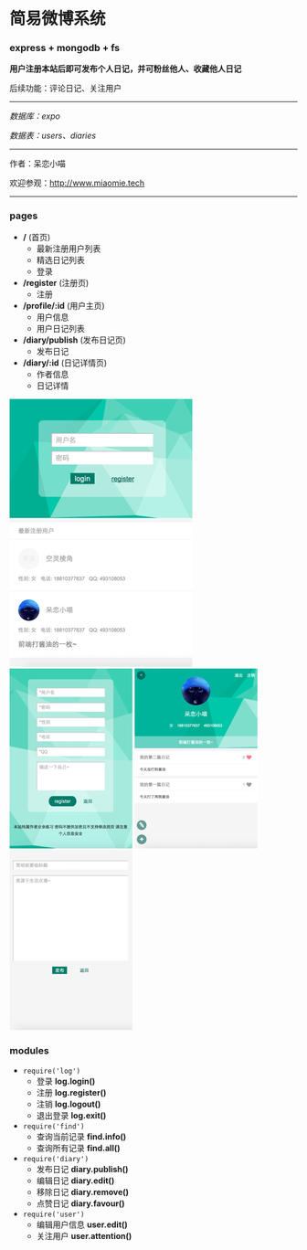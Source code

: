 # 简易微博系统 #
### express + mongodb + fs ###

__用户注册本站后即可发布个人日记，并可粉丝他人、收藏他人日记__

后续功能：评论日记、关注用户

*****

_数据库：expo_

_数据表：users、diaries_

*****

作者：呆恋小喵

欢迎参观：<http://www.miaomie.tech>

*****

### pages ###
+ __/__ (首页)
	+ 最新注册用户列表
	+ 精选日记列表
	+ 登录
+ __/register__ (注册页)
	+ 注册
+ __/profile/:id__ (用户主页)
	+ 用户信息
	+ 用户日记列表	
+ __/diary/publish__ (发布日记页)
	+ 发布日记
+ __/diary/:id__ (日记详情页)
	+ 作者信息
	+ 日记详情

![](./materials/index@2x.png) ![](./materials/register.jpg) ![](./materials/profile.jpg) ![](./materials/publish.jpg)

### modules ###
+ `require('log')`	
	+ 登录 __log.login()__	
	+ 注册 __log.register()__	
	+ 注销 __log.logout()__	
	+ 退出登录 __log.exit()__	
+ `require('find')`
	+ 查询当前记录 __find.info()__	
	+ 查询所有记录 __find.all()__	
+ `require('diary')`
	+ 发布日记 __diary.publish()__	
	+ 编辑日记 __diary.edit()__	
	+ 移除日记 __diary.remove()__
	+ 点赞日记 __diary.favour()__			
+ `require('user')`
	+ 编辑用户信息 __user.edit()__		
	+ 关注用户 __user.attention()__